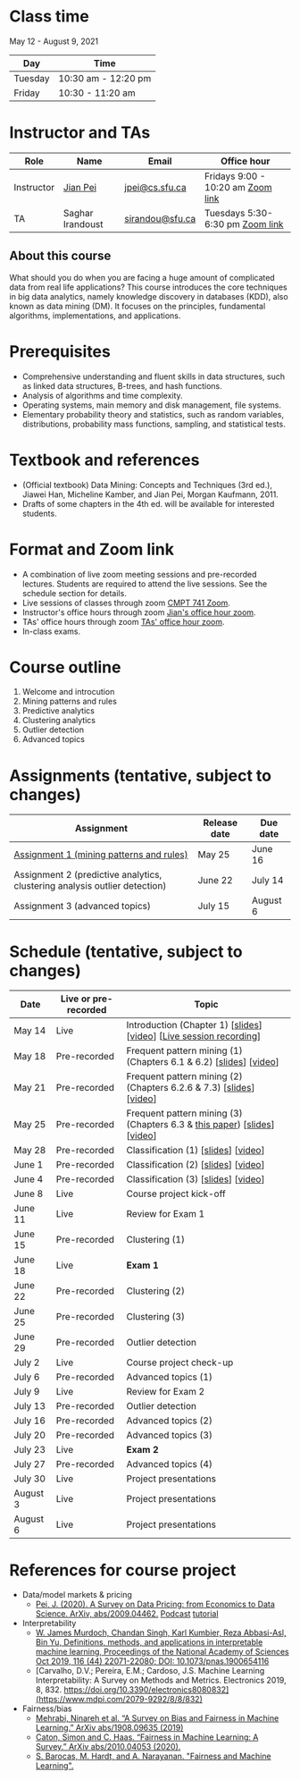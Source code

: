 # Class time
May 12 - August 9, 2021

| Day | Time |
|---|---|
| Tuesday | 10:30 am - 12:20 pm |
| Friday | 10:30 - 11:20 am |

# Instructor and TAs

| Role | Name | Email | Office hour |
|---|---|---|---|
| Instructor | [Jian Pei](http://www.cs.sfu.ca/~jpei) | jpei@cs.sfu.ca | Fridays 9:00 - 10:20 am [Zoom link](https://sfu.zoom.us/j/68175691648?pwd=VWp0cTUrZWNWdWVMWHFibHpZZ3RUdz09) |
| TA | Saghar Irandoust | sirandou@sfu.ca | Tuesdays 5:30-6:30 pm [Zoom link](https://sfu.zoom.us/j/61388159289?pwd=eGJTVWZPYXdRNkFpcGlZanh5c3h6UT09) |
 
## About this course

What should you do when you are facing a huge amount of complicated data from real life applications? This course introduces the core techniques in big data analytics, namely knowledge discovery in databases (KDD), also known as data mining (DM). It focuses on the principles, fundamental algorithms, implementations, and applications.

# Prerequisites 

- Comprehensive understanding and fluent skills in data structures, such as linked data structures, B-trees, and hash functions.
- Analysis of algorithms and time complexity.
- Operating systems, main memory and disk management, file systems.
- Elementary probability theory and statistics, such as random variables, distributions, probability mass functions, sampling, and statistical tests.

# Textbook and references
- (Official textbook) Data Mining: Concepts and Techniques (3rd ed.), Jiawei Han, Micheline Kamber, and Jian Pei, Morgan Kaufmann, 2011.
- Drafts of some chapters in the 4th ed. will be available for interested students.

# Format and Zoom link
- A combination of live zoom meeting sessions and pre-recorded lectures.  Students are required to attend the live sessions. See the schedule section for details.
- Live sessions of classes through zoom [CMPT 741 Zoom](https://sfu.zoom.us/j/61388159289?pwd=eGJTVWZPYXdRNkFpcGlZanh5c3h6UT09). 
- Instructor's office hours through zoom [Jian's office hour zoom](https://sfu.zoom.us/j/68175691648?pwd=VWp0cTUrZWNWdWVMWHFibHpZZ3RUdz09).
- TAs' office hours through zoom [TAs' office hour zoom](https://sfu.zoom.us/j/61388159289?pwd=eGJTVWZPYXdRNkFpcGlZanh5c3h6UT09).
- In-class exams.

# Course outline
1. Welcome and introcution
2. Mining patterns and rules
3. Predictive analytics
4. Clustering analytics
5. Outlier detection
6. Advanced topics

# Assignments (tentative, subject to changes)

| Assignment | Release date | Due date |
|---|---|---|
| [Assignment 1 (mining patterns and rules)](https://www.cs.sfu.ca/CourseCentral/Hypermail/cmpt-741/att-0007/CMPT_741_Assignment_1.pdf) | May 25 | June 16 |
| Assignment 2 (predictive analytics, clustering analysis outlier detection) | June 22 | July 14 |
| Assignment 3 (advanced topics) | July 15 | August 6 |

# Schedule (tentative, subject to changes)

| Date | Live or pre-recorded | Topic |
|---|---|---|
| May 14 | Live | Introduction (Chapter 1) [[slides](https://www.cs.sfu.ca/cc/741/jpei/21/741Introduction.pdf)] [[video](https://youtu.be/s0zgJRg-bI8)] [[Live session recording](https://youtu.be/ZXHFtRUetr8)] |
| May 18 | Pre-recorded | Frequent pattern mining (1) (Chapters 6.1 & 6.2) [[slides](https://www.cs.sfu.ca/cc/741/jpei/21/741PatternMining.pdf)] [[video](https://youtu.be/Oh7rIMYQORo)] |
| May 21 | Pre-recorded | Frequent pattern mining (2) (Chapters 6.2.6 & 7.3) [[slides](https://www.cs.sfu.ca/cc/741/jpei/21/741PatternMining.pdf)] [[video](https://youtu.be/9PIFFyDa3_Y)] |
| May 25 | Pre-recorded | Frequent pattern mining (3) (Chapters 6.3 & [this paper](https://www2.cs.sfu.ca/~jpei/publications/spg.pdf)) [[slides](https://www.cs.sfu.ca/cc/741/jpei/21/741PatternMining.pdf)] [[video](https://youtu.be/6coyl0kAEDg)] |
| May 28 | Pre-recorded | Classification (1) [[slides](https://www.cs.sfu.ca/cc/741/jpei/21/741Classification.pdf)] [[video](https://youtu.be/Bc7T7o_8ALk)] |
| June 1 | Pre-recorded | Classification (2) [[slides](https://www.cs.sfu.ca/cc/741/jpei/21/741Classification.pdf)] [[video](https://youtu.be/lmpHOak1kEI)]|
| June 4 | Pre-recorded | Classification (3) [[slides](https://www.cs.sfu.ca/cc/741/jpei/21/741Classification.pdf)] [[video](https://youtu.be/sUDCy-gkEno)] |
| June 8 | Live | Course project kick-off |
| June 11 | Live | Review for Exam 1 |
| June 15 | Pre-recorded | Clustering (1) |
| June 18 | Live | **Exam 1** |
| June 22 | Pre-recorded | Clustering (2) |
| June 25 | Pre-recorded | Clustering (3) |
| June 29 | Pre-recorded | Outlier detection |
| July 2 | Live | Course project check-up |
| July 6 | Pre-recorded | Advanced topics (1) | 
| July 9 | Live  | Review for Exam 2 |
| July 13 | Pre-recorded | Outlier detection |
| July 16 | Pre-recorded | Advanced topics (2) |
| July 20 | Pre-recorded | Advanced topics (3) |
| July 23 | Live | **Exam 2** |
| July 27 | Pre-recorded | Advanced topics (4) |
| July 30 | Live | Project presentations |
| August 3 | Live | Project presentations| 
| August 6 | Live | Project presentations |

# References for course project
* Data/model markets & pricing
  - [Pei, J. (2020). A Survey on Data Pricing: from Economics to Data Science. ArXiv, abs/2009.04462.](https://arxiv.org/abs/2009.04462) [Podcast](https://thedataexchange.media/pricing-data-products/) [tutorial](https://youtube.com/playlist?list=PL8n-erTbIhTMvdXs657kBOp2pXFJVyAnB)
* Interpretability
  - [W. James Murdoch, Chandan Singh, Karl Kumbier, Reza Abbasi-Asl, Bin Yu, Definitions, methods, and applications in interpretable machine learning, 
Proceedings of the National Academy of Sciences Oct 2019, 116 (44) 22071-22080; DOI: 10.1073/pnas.1900654116](https://www.pnas.org/content/116/44/22071)
  - [Carvalho, D.V.; Pereira, E.M.; Cardoso, J.S. Machine Learning Interpretability: A Survey on Methods and Metrics. Electronics 2019, 8, 832. https://doi.org/10.3390/electronics8080832](https://www.mdpi.com/2079-9292/8/8/832)
* Fairness/bias
  - [Mehrabi, Ninareh et al. “A Survey on Bias and Fairness in Machine Learning.” ArXiv abs/1908.09635 (2019)](https://arxiv.org/abs/1908.09635)
  - [Caton, Simon and C. Haas. “Fairness in Machine Learning: A Survey.” ArXiv abs/2010.04053 (2020).](https://arxiv.org/abs/2010.04053)
  - [S. Barocas, M. Hardt, and A. Narayanan. "Fairness and Machine Learning".](https://fairmlbook.org)

